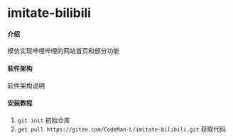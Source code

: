 # imitate-bilibili

#### 介绍
模仿实现哔哩哔哩的网站首页和部分功能

#### 软件架构
软件架构说明


#### 安装教程

1.  `git init` 初始仓库
2.  `get pull https://gitee.com/CodeMan-L/imitate-bilibili.git` 获取代码
